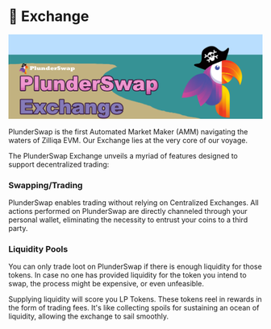 # 🔄 Exchange

![](../../.gitbook/assets/PS_PlunderSwap_Exchange.png)

PlunderSwap is the first Automated Market Maker (AMM) navigating the waters of Zilliqa EVM. Our Exchange lies at the very core of our voyage. 

The PlunderSwap Exchange unveils a myriad of features designed to support decentralized trading:

### Swapping/Trading

PlunderSwap enables trading without relying on Centralized Exchanges. All actions performed on PlunderSwap are directly channeled through your personal wallet, eliminating the necessity to entrust your coins to a third party.

### Liquidity Pools

You can only trade loot on PlunderSwap if there is enough liquidity for those tokens. In case no one has provided liquidity for the token you intend to swap, the process might be expensive, or even unfeasible.

Supplying liquidity will score you LP Tokens. These tokens reel in rewards in the form of trading fees. It's like collecting spoils for sustaining an ocean of liquidity, allowing the exchange to sail smoothly. 

